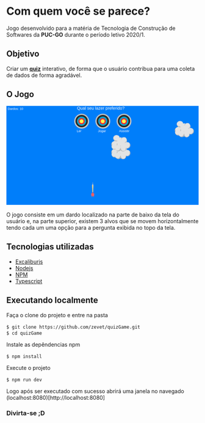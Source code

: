# Com quem você se parece?

Jogo desenvolvido para a matéria de Tecnologia de Construção de Softwares da **PUC-GO** durante o período letivo 2020/1.

## Objetivo
  Criar um [**quiz**](https://pt.wikipedia.org/wiki/Quiz) interativo, de forma que o usuário contribua para uma coleta de dados de forma agradável.

## O Jogo
![image jogo](/res/printscreen.png)

O jogo consiste em um dardo localizado na parte de baixo da tela do usuário e, na parte superior, existem 3 alvos que se movem horizontalmente tendo cada um uma opção para a pergunta exibida no topo da tela.
## Tecnologias utilizadas
* [Excaliburjs](https://excaliburjs.com/)
* [Nodejs](https://nodejs.org/en/)
* [NPM](https://www.npmjs.com/)
* [Typescript](https://www.typescriptlang.org/)

## Executando localmente

Faça o clone do projeto e entre na pasta
```
$ git clone https://github.com/zevet/quizGame.git
$ cd quizGame
```
Instale as depêndencias npm
```
$ npm install
```
Execute o projeto
```
$ npm run dev
```
Logo após ser executado com sucesso abrirá uma janela no navegado (localhost:8080)[http://localhost:8080]

### Divirta-se ;D
